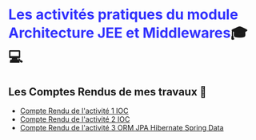 # <strong style="color:blue; opacity: 0.80">Les activités pratiques du module Architecture JEE et Middlewares</strong>:mortar_board::computer: 

## Les Comptes Rendus de mes travaux :100: 

- [Compte Rendu de l'activité 1 IOC](https://github.com/KhaoulaElmajni/ELMAJNI_Khaoula_JEE/blob/main/Activit%C3%A9_Pratique_semaine1/Activit%C3%A9%20Pratique%201%20IOC.pdf)
- [Compte Rendu de l'activité 2 IOC](https://github.com/KhaoulaElmajni/ELMAJNI_Khaoula_JEE/blob/main/Activit%C3%A9_Pratique_semaine2/Activit%C3%A9%20Pratique%202%20IOC.pdf)
- [Compte Rendu de l'activité 3 ORM JPA Hibernate Spring Data](https://github.com/KhaoulaElmajni/ELMAJNI_Khaoula_JEE/blob/main/Activit%C3%A9_Pratique_semaine3/Activit%C3%A9%20Pratique%203%20ORM%20JPA%20Hibernate%20Spring%20Data.pdf)

